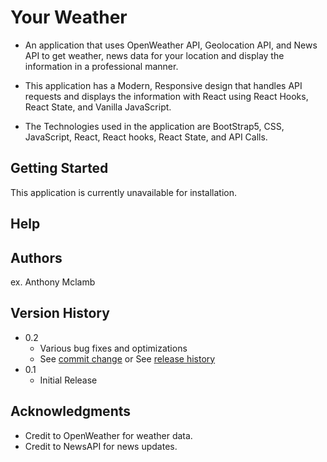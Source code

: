# Your Weather

 * An application that uses OpenWeather API, Geolocation API, and News API to get weather, news data for your location and display the information in a professional manner.
 
 * This application has a Modern, Responsive design that handles API requests and displays the information with React using React Hooks, React State, and Vanilla JavaScript.
 
 * The Technologies used in the application are BootStrap5, CSS, JavaScript, React, React hooks, React State, and API Calls.

## Getting Started

  This application is currently unavailable for installation.
## Help


## Authors

ex. Anthony Mclamb

## Version History

* 0.2
    * Various bug fixes and optimizations
    * See [commit change]() or See [release history]()
* 0.1
    * Initial Release

## Acknowledgments

* Credit to OpenWeather for weather data.
* Credit to NewsAPI for news updates.
